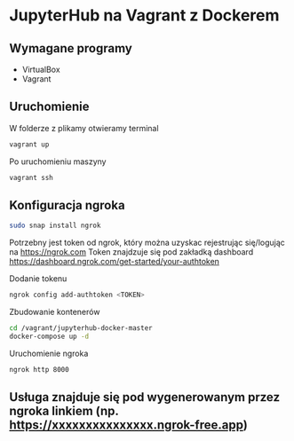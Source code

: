 # JupyterHub na Vagrant z Dockerem

## Wymagane programy

- VirtualBox
- Vagrant

## Uruchomienie
W folderze z plikamy otwieramy terminal
```bash
vagrant up
```
Po uruchomieniu maszyny
```bash
vagrant ssh
```

## Konfiguracja ngroka
```bash
sudo snap install ngrok
```
Potrzebny jest token od ngrok, który można uzyskac rejestrując się/logując na https://ngrok.com
Token znajdzuje się pod zakładką dashboard https://dashboard.ngrok.com/get-started/your-authtoken

Dodanie tokenu
```bash
ngrok config add-authtoken <TOKEN>
```
Zbudowanie kontenerów

```bash
cd /vagrant/jupyterhub-docker-master
docker-compose up -d
```

Uruchomienie ngroka
```bash
ngrok http 8000
```
## Usługa znajduje się pod wygenerowanym przez ngroka linkiem (np. https://xxxxxxxxxxxxxxx.ngrok-free.app)
